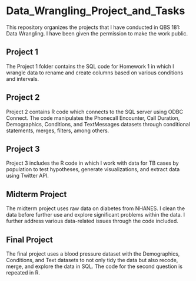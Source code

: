 # Data_Wrangling_Project_and_Tasks
This repository organizes the projects that I have conducted in QBS 181: Data Wrangling. I have been given the permission to make the work public.

## Project 1
The Project 1 folder contains the SQL code for Homework 1 in which I wrangle data to rename and create columns based on various conditions and intervals. 

## Project 2
Project 2 contains R code which connects to the SQL server using ODBC Connect. The code manipulates the Phonecall Encounter, Call Duration, Demographics, Conditions, and TextMessages datasets through conditional statements, merges, filters, among others.

## Project 3
Project 3 includes the R code in which I work with data for TB cases by population to test hypotheses, generate visualizations, and extract data using Twitter API.

## Midterm Project
The midterm project uses raw data on diabetes from NHANES. I clean the data before further use and explore significant problems within the data. I further address various  data-related issues through the code included.  

## Final Project
The final project uses a blood pressure dataset with the Demographics, Conditions, and Text datasets to not only tidy the data but also recode, merge, and explore the data in SQL. The code for the second question is repeated in R.
